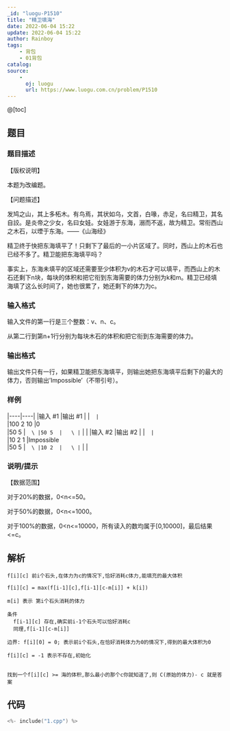 ```yaml
---
_id: "luogu-P1510"
title: "精卫填海"
date: 2022-06-04 15:22
update: 2022-06-04 15:22
author: Rainboy
tags:
    - 背包
    - 01背包
catalog: 
source: 
    - 
      oj: luogu
      url: https://www.luogu.com.cn/problem/P1510
---
```


@[toc]

## 题目



### 题目描述

【版权说明】

本题为改编题。

【问题描述】

发鸠之山，其上多柘木。有鸟焉，其状如乌，文首，白喙，赤足，名曰精卫，其名自詨。是炎帝之少女，名曰女娃。女娃游于东海，溺而不返，故为精卫。常衔西山之木石，以堙于东海。——《山海经》

精卫终于快把东海填平了！只剩下了最后的一小片区域了。同时，西山上的木石也已经不多了。精卫能把东海填平吗？

事实上，东海未填平的区域还需要至少体积为v的木石才可以填平，而西山上的木石还剩下n块，每块的体积和把它衔到东海需要的体力分别为k和m。精卫已经填海填了这么长时间了，她也很累了，她还剩下的体力为c。




### 输入格式
输入文件的第一行是三个整数：v、n、c。

从第二行到第n+1行分别为每块木石的体积和把它衔到东海需要的体力。




### 输出格式

输出文件只有一行，如果精卫能把东海填平，则输出她把东海填平后剩下的最大的体力，否则输出’Impossible’（不带引号）。




### 样例

|----|----|
|输入 #1  |输出 #1  |
|```  |```  \
|100 2 10  |0  \
|50 5  |```  \
|50 5  |   \
|```  |   |
|输入 #2  |输出 #2  |
|```  |```  \
|10 2 1  |Impossible  \
|50 5  |```  \
|10 2  |   \
|```  |   |



### 说明/提示
【数据范围】

对于20%的数据，0<n<=50。

对于50%的数据，0<n<=1000。

对于100%的数据，0<n<=10000，所有读入的数均属于[0,10000]，最后结果<=c。



## 解析

```plaintext
f[i][c] 前i个石头,在体力为c的情况下,恰好消耗c体力,能填充的最大体积

f[i][c] = max(f[i-1][c],f[i-1][c-m[i]] + k[i])

m[i] 表示 第i个石头消耗的体力

条件
  f[i-1][c] 存在,确实前i-1个石头可以恰好消耗c
  同理,f[i-1][c-m[i]]

边界: f[i][0] = 0; 表示前i个石头,在恰好消耗体力为0的情况下,得到的最大体积为0

f[i][c] = -1 表示不存在,初始化

    
找到一个f[i][c] >= 海的体积,那么最小的那个c你就知道了,则 C(原始的体力)- c 就是答案

```


## 代码

```c
<%- include("1.cpp") %>
```
